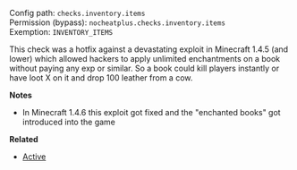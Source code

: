 Config path: `checks.inventory.items`  
Permission (bypass): `nocheatplus.checks.inventory.items`  
Exemption: `INVENTORY_ITEMS`  

This check was a hotfix against a devastating exploit in Minecraft 1.4.5 (and lower) which allowed hackers to apply unlimited enchantments on a book without paying any exp or similar. So a book could kill players instantly or have loot X on it and drop 100 leather from a cow.

**Notes**
* In Minecraft 1.4.6 this exploit got fixed and the "enchanted books" got introduced into the game

**Related**  
* [Active](https://github.com/Updated-NoCheatPlus/Docs/blob/master/Settings/General.md#active)
